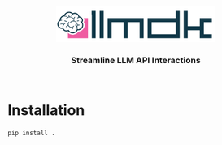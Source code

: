<p align="center">
    <img src="./misc/llmdk.svg" alt="Logo" height="70"/>
<p>

<div align="center">
    <h3>
        <b>Streamline LLM API Interactions</b>
    </h3>
</div>

<br>

# Installation

```bash
pip install .
```
